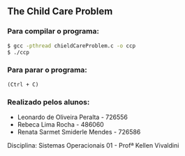 ## The Child Care Problem

### Para compilar o programa:
```bash
$ gcc -pthread chieldCareProblem.c -o ccp
$ ./ccp
```
### Para parar o programa:
`(Ctrl + C)`

### Realizado pelos alunos:
* Leonardo de Oliveira Peralta - 726556
* Rebeca Lima Rocha - 486060
* Renata Sarmet Smiderle Mendes - 726586

Disciplina: Sistemas Operacionais 01 - Profª Kellen Vivaldini
